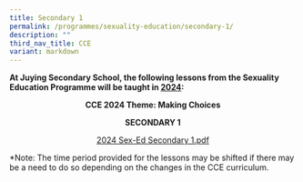```yaml
---
title: Secondary 1
permalink: /programmes/sexuality-education/secondary-1/
description: ""
third_nav_title: CCE
variant: markdown
---
```

<p><strong>At Juying Secondary School, the following lessons from the Sexuality Education Programme will be taught in&nbsp;<u>2024</u>:</strong></p>
<p style="text-align: center;"><strong>CCE 2024 Theme: Making Choices</strong></p>
<p style="text-align: center;"><strong>SECONDARY 1</strong></p>
<p style="text-align: center;"><a href="https://drive.google.com/file/d/1qgMVwTS-GnsdtdzJHoRixTyFhnTZkLi9/view?usp=sharing">2024 Sex-Ed Secondary 1.pdf</a></p>
<p>*Note: The time period provided for the lessons may be shifted if there may be a need to do so depending on the changes in the CCE curriculum.</p>